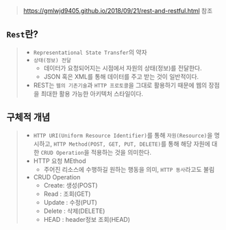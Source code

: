 > https://gmlwjd9405.github.io/2018/09/21/rest-and-restful.html 참조

## ```Rest```란?
> * ```Representational State Transfer```의 약자
> * ```상태(정보) 전달```
>   * 데이터가 요청되어지는 시점에서 자원의 상태(정보)를 전달한다.
>   * JSON 혹은 XML를 통해 데이터를 주고 받는 것이 일반적이다.
> * REST는 ```웹의 기존기술```과 ```HTTP 프로토콜```을 그대로 활용하기 때문에 웹의 장점을 최대한 활용 가능한 아키텍처 스타일이다.

## 구체적 개념
> * ```HTTP URI(Uniform Resource Identifier)```를 통해 ```자원(Resource)```을 명시하고, ```HTTP Method(POST, GET, PUT, DELETE)```를 통해 해당 자원에 대한 ```CRUD Operation```을 적용하는 것을 의미한다.
> * HTTP 요청 MEthod
>   * 주어진 리소스에 수행하길 원하는 행동을 의미, ```HTTP 동사```라고도 불림
> * CRUD Operation
>   * Create: 생성(POST)
>   * Read : 조회(GET)
>   * Update : 수정(PUT)
>   * Delete : 삭제(DELETE)
>   * HEAD : header정보 조회(HEAD)


